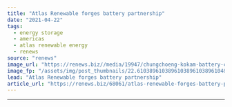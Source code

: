 ```yaml
---
title: "Atlas Renewable forges battery partnership"
date: "2021-04-22"
tags: 
  - energy storage
  - americas
  - atlas renewable energy
  - renews
source: "renews"
image_url: "https://renews.biz//media/19947/chungchoeng-kokam-battery-credit-kokam.jpg?mode=crop&width=770&heightratio=0.6103896103896103896103896104&slimmage=true"
image_fp: "/assets/img/post_thumbnails/22.6103896103896103896103896104&slimmage=true"
lead: "Atlas Renewable forges battery partnership"
article_url: "https://renews.biz/68061/atlas-renewable-forges-battery-partnership/"
---
```


---
